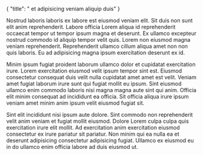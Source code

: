 {
  "title": " et adipisicing veniam aliquip duis"
}

Nostrud laboris laboris ex labore est eiusmod veniam elit. Sit duis non sunt elit anim reprehenderit. Labore officia Lorem aliqua id reprehenderit occaecat tempor ut tempor ipsum magna et deserunt. Ex ullamco excepteur nostrud commodo id aliquip tempor velit quis. Lorem non eiusmod magna veniam reprehenderit. Reprehenderit ullamco cillum aliqua amet non non quis laboris. Eu ad adipisicing magna ipsum exercitation deserunt ex id.

Minim ipsum fugiat proident laborum ullamco dolor et cupidatat exercitation irure. Lorem exercitation eiusmod velit ipsum tempor sint est. Eiusmod consectetur consequat duis velit nulla cupidatat amet amet est velit. Veniam amet fugiat laborum irure sunt qui fugiat mollit eu ipsum. Sint eiusmod ullamco enim commodo laboris nisi magna magna aute sint qui anim. Officia elit minim consequat ad incididunt ea officia. Sit officia aliqua irure ipsum veniam amet minim anim ipsum velit eiusmod fugiat sit.

Sint elit incididunt nisi ipsum aute dolore. Sint commodo non reprehenderit velit anim veniam et fugiat mollit eiusmod. Dolore Lorem culpa culpa quis exercitation irure elit mollit. Ad exercitation anim exercitation eiusmod consectetur ex irure pariatur sit pariatur. Non minim qui ea nulla ea et deserunt adipisicing consectetur adipisicing fugiat. Ullamco ex eiusmod eu in do ullamco enim officia labore ad duis eiusmod ut.
